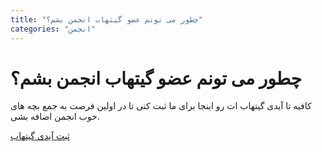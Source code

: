 ```yaml
---
title: "چطور می تونم عضو گیتهاب انجمن بشم؟"
categories: "انجمن"
---
```


# چطور می تونم عضو گیتهاب انجمن بشم؟

کافیه تا آیدی گیتهاب ات رو اینجا برای ما ثبت کنی تا در اولین فرصت به جمع بچه های خوب انجمن اضافه بشی.  

[ثبت آیدی گیتهاب](https://github.com/ceituut/guide/issues/new)